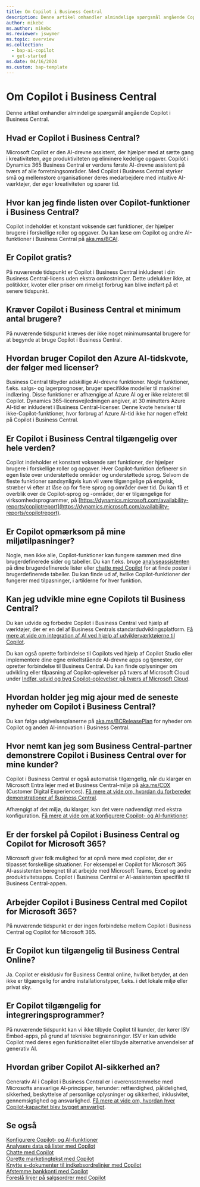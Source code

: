 ```yaml
---
title: Om Copilot i Business Central
description: Denne artikel omhandler almindelige spørgsmål angående Copilot i Business Central.
author: mikebc
ms.author: mikebc
ms.reviewer: jswymer
ms.topic: overview
ms.collection:
  - bap-ai-copilot
  - get-started
ms.date: 04/16/2024
ms.custom: bap-template
---
```


# <a name="about-copilot-in-business-central"></a>Om Copilot i Business Central

Denne artikel omhandler almindelige spørgsmål angående Copilot i Business Central.

## <a name="what-is-copilot-in-business-central"></a>Hvad er Copilot i Business Central?

Microsoft Copilot er den AI-drevne assistent, der hjælper med at sætte gang i kreativiteten, øge produktiviteten og eliminere kedelige opgaver. Copilot i Dynamics 365 Business Central er verdens første AI-drevne assistent på tværs af alle forretningsområder. Med Copilot i Business Central styrker små og mellemstore organisationer deres medarbejdere med intuitive AI-værktøjer, der øger kreativiteten og sparer tid.

## <a name="where-can-i-find-the-list-of-copilot-features-in-business-central"></a>Hvor kan jeg finde listen over Copilot-funktioner i Business Central?

Copilot indeholder et konstant voksende sæt funktioner, der hjælper brugere i forskellige roller og opgaver. Du kan læse om Copilot og andre AI-funktioner i Business Central på [aka.ms/BCAI](https://aka.ms/BCAI). 

## <a name="is-copilot-free"></a>Er Copilot gratis?

På nuværende tidspunkt er Copilot i Business Central inkluderet i din Business Central-licens uden ekstra omkostninger. Dette udelukker ikke, at politikker, kvoter eller priser om rimeligt forbrug kan blive indført på et senere tidspunkt.

## <a name="does-copilot-in-business-central-require-a-minimum-number-of-users"></a>Kræver Copilot i Business Central et minimum antal brugere?

På nuværende tidspunkt kræves der ikke noget minimumsantal brugere for at begynde at bruge Copilot i Business Central.

## <a name="how-does-copilot-use-the-azure-ai-time-quota-that-comes-with-licenses"></a>Hvordan bruger Copilot den Azure AI-tidskvote, der følger med licenser?

Business Central tilbyder adskillige AI-drevne funktioner. Nogle funktioner, f.eks. salgs- og lagerprognoser, bruger specifikke modeller til maskinel indlæring. Disse funktioner er afhængige af Azure AI og er ikke relateret til Copilot. Dynamics 365-licensvejledningen angiver, at 30 minutters Azure AI-tid er inkluderet i Business Central-licenser. Denne kvote henviser til ikke-Copilot-funktioner, hvor forbrug af Azure AI-tid ikke har nogen effekt på Copilot i Business Central.

## <a name="is-copilot-in-business-central-available-worldwide"></a>Er Copilot i Business Central tilgængelig over hele verden?

Copilot indeholder et konstant voksende sæt funktioner, der hjælper brugere i forskellige roller og opgaver. Hver Copilot-funktion definerer sin egen liste over understøttede områder og understøttede sprog. Selvom de fleste funktioner sandsynligvis kun vil være tilgængelige på engelsk, stræber vi efter at låse op for flere sprog og områder over tid. Du kan få et overblik over de Copilot-sprog og -områder, der er tilgængelige for virksomhedsprogrammer, på [https://dynamics.microsoft.com/availability-reports/copilotreport](https://dynamics.microsoft.com/availability-reports/copilotreport).

## <a name="is-copilot-aware-of-my-environment-customizations"></a>Er Copilot opmærksom på mine miljøtilpasninger?

Nogle, men ikke alle, Copilot-funktioner kan fungere sammen med dine brugerdefinerede sider og tabeller. Du kan f.eks. bruge [analyseassistenten](analysis-assist.md) på dine brugerdefinerede lister eller [chatte med Copilot](chat-with-copilot.md) for at finde poster i brugerdefinerede tabeller. Du kan finde ud af, hvilke Copilot-funktioner der fungerer med tilpasninger, i artiklerne for hver funktion.

## <a name="can-i-develop-my-own-copilots-for-business-central"></a>Kan jeg udvikle mine egne Copilots til Business Central?

Du kan udvide og forbedre Copilot i Business Central ved hjælp af værktøjer, der er en del af Business Centrals standardudviklingsplatform. [Få mere at vide om integration af AI ved hjælp af udviklerværktøjerne til Copilot](/dynamics365/business-central/dev-itpro/developer/ai-integration-landing-page).

Du kan også oprette forbindelse til Copilots ved hjælp af Copilot Studio eller implementere dine egne enkeltstående AI-drevne apps og tjenester, der opretter forbindelse til Business Central. Du kan finde oplysninger om udvikling eller tilpasning af Copilot-oplevelser på tværs af Microsoft Cloud under [Indfør, udvid og byg Copilot-oplevelser på tværs af Microsoft Cloud](/microsoft-cloud/dev/copilot/overview).

## <a name="how-do-i-keep-up-with-the-latest-news-about-copilot-in-business-central"></a>Hvordan holder jeg mig ajour med de seneste nyheder om Copilot i Business Central?

Du kan følge udgivelsesplanerne på [aka.ms/BCReleasePlan](https://aka.ms/BCReleasePlan) for nyheder om Copilot og anden AI-innovation i Business Central.

## <a name="as-a-business-central-partner-how-easily-can-i-demonstrate-copilot-in-business-central-to-my-customers"></a>Hvor nemt kan jeg som Business Central-partner demonstrere Copilot i Business Central over for mine kunder?

Copilot i Business Central er også automatisk tilgængelig, når du klargør en Microsoft Entra lejer med et Business Central-miljø på [aka.ms/CDX](https://aka.ms/CDX) (Customer Digital Experiences). [Få mere at vide om, hvordan du forbereder demonstrationer af Business Central](/dynamics365/business-central/dev-itpro/administration/demo-environment).  

Afhængigt af det miljø, du klargør, kan det være nødvendigt med ekstra konfiguration. [Få mere at vide om at konfigurere Copilot- og AI-funktioner](/dynamics365/business-central/enable-ai).

## <a name="is-there-a-difference-between-copilot-in-business-central-and-copilot-for-microsoft-365"></a>Er der forskel på Copilot i Business Central og Copilot for Microsoft 365?

Microsoft giver folk mulighed for at opnå mere med copiloter, der er tilpasset forskellige situationer. For eksempel er Copilot for Microsoft 365 AI-assistenten beregnet til at arbejde med Microsoft Teams, Excel og andre produktivitetsapps. Copilot i Business Central er AI-assistenten specifikt til Business Central-appen.

## <a name="does-copilot-in-business-central-work-with-copilot-for-microsoft-365"></a>Arbejder Copilot i Business Central med Copilot for Microsoft 365?

På nuværende tidspunkt er der ingen forbindelse mellem Copilot i Business Central og Copilot for Microsoft 365.

## <a name="is-copilot-available-for-business-central-online-only"></a>Er Copilot kun tilgængelig til Business Central Online?

Ja. Copilot er eksklusiv for Business Central online, hvilket betyder, at den ikke er tilgængelig for andre installationstyper, f.eks. i det lokale miljø eller privat sky.

## <a name="is-copilot-available-to-embed-applications"></a>Er Copilot tilgængelig for integreringsprogrammer?

På nuværende tidspunkt kan vi ikke tilbyde Copilot til kunder, der kører ISV Embed-apps, på grund af tekniske begrænsninger. ISV'er kan udvide Copilot med deres egen funktionalitet eller tilbyde alternative anvendelser af generativ AI.

## <a name="how-does-copilot-approach-ai-safety"></a>Hvordan griber Copilot AI-sikkerhed an?

Generativ AI i Copilot i Business Central er i overensstemmelse med Microsofts ansvarlige AI-principper, herunder: retfærdighed, pålidelighed, sikkerhed, beskyttelse af personlige oplysninger og sikkerhed, inklusivitet, gennemsigtighed og ansvarlighed. [Få mere at vide om, hvordan hver Copilot-kapacitet blev bygget ansvarligt](responsible-ai-overview.md).

## <a name="see-also"></a>Se også

[Konfigurere Copilot- og AI-funktioner](enable-ai.md)  
[Analysere data på lister med Copilot](analysis-assist.md)  
[Chatte med Copilot](chat-with-copilot.md)  
[Oprette marketingtekst med Copilot](item-marketing-text.md)  
[Knytte e-dokumenter til indkøbsordrelinjer med Copilot](map-edocuments-with-copilot.md)  
[Afstemme bankkonti med Copilot](bank-reconciliation-with-copilot.md)  
[Foreslå linjer på salgsordrer med Copilot](sales-suggest-sales-lines-with-copilot.md)  
